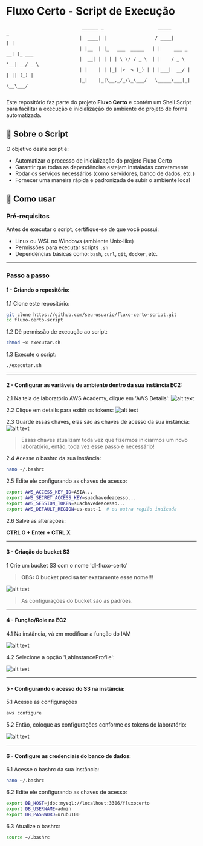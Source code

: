 # Fluxo Certo - Script de Execução

```
                            ______ _                    _____          _        
                           |  ____| |                  / ____|        | |       
                           | |__  | |_   ___  _____   | |     ___ _ __| |_ ___  
                           |  __| | | | | \ \/ / _ \  | |    / _ \ '__| __/ _ \ 
                           | |    | | |_| |>  < (_) | | |___|  __/ |  | || (_) |
                           |_|    |_|\__,_/_/\_\___/   \_____\___|_|   \__\___/ 
                                                      
```

Este repositório faz parte do projeto **Fluxo Certo** e contém um Shell Script para facilitar a execução e inicialização do ambiente do projeto de forma automatizada.

## 📜 Sobre o Script

O objetivo deste script é:

- Automatizar o processo de inicialização do projeto Fluxo Certo
- Garantir que todas as dependências estejam instaladas corretamente
- Rodar os serviços necessários (como servidores, banco de dados, etc.)
- Fornecer uma maneira rápida e padronizada de subir o ambiente local

## 🚀 Como usar

### Pré-requisitos

Antes de executar o script, certifique-se de que você possui:

- Linux ou WSL no Windows (ambiente Unix-like)
- Permissões para executar scripts `.sh`
- Dependências básicas como: `bash`, `curl`, `git`, `docker`, etc.

---

### Passo a passo

#### 1 - Criando o repositório:

1.1 Clone este repositório:
   ```bash
   git clone https://github.com/seu-usuario/fluxo-certo-script.git
   cd fluxo-certo-script
   ```
   
1.2 Dê permissão de execução ao script:

```bash
chmod +x executar.sh
```

1.3 Execute o script:

```bash
./executar.sh
```

---

#### 2 - Configurar as variáveis de ambiente dentro da sua instância EC2:

2.1 Na tela de laboratório AWS Academy, clique em 'AWS Details':
![alt text](step2-1.png)

2.2 Clique em details para exibir os tokens:
![alt text](step2-1-1.png)

2.3 Guarde essas chaves, elas são as chaves de acesso da sua instância:
![alt text](step2-3.png)

> Essas chaves atualizam toda vez que fizermos iniciarmos um novo laboratório, então, toda vez esse passo é necessário!

2.4 Acesse o bashrc da sua instância:
```bash
nano ~/.bashrc
```

2.5 Edite ele configurando as chaves de acesso:
```bash
export AWS_ACCESS_KEY_ID=ASIA...
export AWS_SECRET_ACCESS_KEY=suachavedeacesso...
export AWS_SESSION_TOKEN=suachavedeacesso...  
export AWS_DEFAULT_REGION=us-east-1  # ou outra região indicada                                       
```

2.6 Salve as alterações:

**CTRL O + Enter + CTRL X**

---

#### 3 - Criação do bucket S3

1 Crie um bucket S3 com o nome 'dl-fluxo-certo'
> **OBS: O bucket precisa ter exatamente esse nome!!!**

![alt text](step.png)

> As configurações do bucket são as padrões.
---

#### 4 - Função/Role na EC2

4.1 Na instância, vá em modificar a função do IAM

![alt text](step1.png)

4.2 Selecione a opção 'LabInstanceProfile':

![alt text](step2.png)

---

#### 5 - Configurando o acesso do S3 na instância:

5.1 Acesse as configurações

```bash
aws configure
```

5.2 Então, coloque as configurações conforme os tokens do laboratório:

![alt text](step2-3.png)


---

#### 6 - Configure as credenciais do banco de dados:

6.1 Acesse o bashrc da sua instância:
```bash
nano ~/.bashrc
```

6.2 Edite ele configurando as chaves de acesso:
```bash
export DB_HOST=jdbc:mysql://localhost:3306/fluxocerto
export DB_USERNAME=admin
export DB_PASSWORD=urubu100                                     
```

6.3 Atualize o bashrc:

```bash
source ~/.bashrc
```
